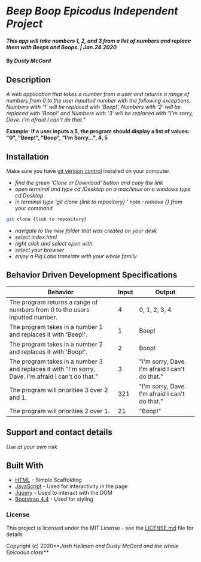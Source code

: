 # _Beep Boop Epicodus Independent Project_

#### _This app will take numbers 1, 2, and 3 from a list of numbers and replace them with Beeps and Boops. | Jan.24.2020_

#### By _**Dusty McCord**_

## Description

_A web application that takes a number from a user and returns a range of numbers from 0 to the user inputted number with the following exceptions. Numbers with '1' will be replaced with 'Beep!', Numbers with '2' will be replaced with 'Boop!' and Numbers with '3' will be replaced with "I'm sorry, Dave. I'm afraid I can't do that."_

**Example: If a user inputs a 5, the program should display a list of values: "0", "Beep!", "Boop", "I'm Sorry...", 4, 5**

## Installation

Make sure you have [git version control](https://git-scm.com/downloads) installed on your computer.

* _find the green 'Clone or Download' button and copy the link_
* _open terminal and type cd /Desktop on a mac/linux on a windows type cd Desktop_
* _in terminal type 'git clone {link to repository} ' note : remove {} from your command_

```sh
git clone {link to repository}
```

* _navigate to the new folder that was created on your desk_
* _select index.html_
* _right click and select open with_
* _select your browser_
* _enjoy a Pig Latin translate with your whole family_

## Behavior Driven Development Specifications

Behavior | Input |  Output
---------|-------|----
The program returns a range of numbers from 0 to the users inputted number. | 4 | 0, 1, 2, 3, 4
The program takes in a number 1 and replaces it with 'Beep!'. | 1 | Beep!
The program takes in a number 2 and replaces it with 'Boop!'. | 2 | Boop!
The program takes in a number 3 and replaces it with "I'm sorry, Dave. I'm afraid I can't do that." | 3 | "I'm sorry, Dave. I'm afraid I can't do that."
The program will priorities 3 over 2 and 1. | 321 | "I'm sorry, Dave. I'm afraid I can't do that."
The program will priorities 2 over 1. | 21 | "Boop!"


## Support and contact details

_Use at your own risk_

## Built With

* [HTML](https://developer.mozilla.org/en-US/docs/Web/HTML) - Simple Scaffolding
* [JavaScript](https://developer.mozilla.org/en-US/docs/Web/JavaScript) - Used for interactivity in the page
* [Jquery](https://jquery.com/) - Used to interact with the DOM
* [Bootstrap 4.4](https://getbootstrap.com/) - Used for styling

### License

This project is licensed under the MIT License - see the [LICENSE.md](LICENSE.md) file for details

Copyright (c) 2020**_Josh Hellman and Dusty McCord and the whole Epicodus class_**
